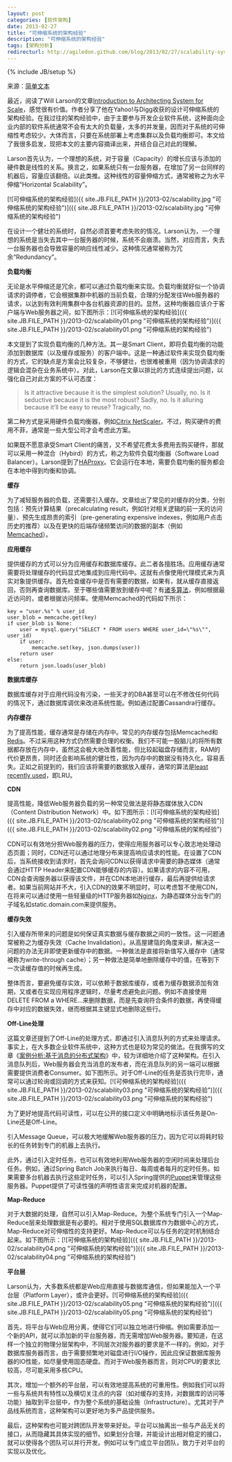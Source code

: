 ```yaml
---
layout: post
categories: [软件架构]
date: 2013-02-27
title: "可伸缩系统的架构经验"
description: "可伸缩系统的架构经验"
tags: [架构分析]
redirecturl: http://agiledon.github.com/blog/2013/02/27/scalability-system-architecture-lessons/
---
```

{% include JB/setup %}

来源：[简单文本](http://agiledon.github.com/blog/2013/02/27/scalability-system-architecture-lessons/)

最近，阅读了Will Larson的文章[Introduction to Architecting System for Scale](http://lethain.com/introduction-to-architecting-systems-for-scale/)，感觉很有价值。作者分享了他在Yahoo!与Digg收获的设计可伸缩系统的架构经验。在我过往的架构经验中，由于主要参与开发企业软件系统，这种面向企业内部的软件系统通常不会有太大的负载量，太多的并发量，因而对于系统的可伸缩性考虑较少。大体而言，只要在系统部署上考虑集群以及负载均衡即可。本文给了我很多启发，现把本文的主要内容摘译出来，并结合自己对此的理解。

Larson首先认为，一个理想的系统，对于容量（Capacity）的增长应该与添加的硬件数是线性的关系。换言之，如果系统只有一台服务器，在增加了另一台同样的机器后，容量应该翻倍。以此类推。这种线性的容量伸缩方式，通常被称之为水平伸缩“Horizontal Scalability”。

[![可伸缩系统的架构经验]({{ site.JB.FILE_PATH }}/2013-02/scalability.jpg "可伸缩系统的架构经验")]({{ site.JB.FILE_PATH }}/2013-02/scalability.jpg "可伸缩系统的架构经验")

在设计一个健壮的系统时，自然必须首要考虑失败的情况。Larson认为，一个理想的系统是当失去其中一台服务器的时候，系统不会崩溃。当然，对应而言，失去一台服务器也会导致容量的响应线性减少。这种情况通常被称为冗余“Redundancy”。

**负载均衡**

无论是水平伸缩还是冗余，都可以通过负载均衡来实现。负载均衡就好似一个协调请求的调停者，它会根据集群中机器的当前负载，合理的分配发往Web服务器的请求，以达到有效利用集群中各台机器资源的目的。显然，这种均衡器应该介于客户端与Web服务器之间，如下图所示：[![可伸缩系统的架构经验]({{ site.JB.FILE_PATH }}/2013-02/scalability01.png "可伸缩系统的架构经验")]({{ site.JB.FILE_PATH }}/2013-02/scalability01.png "可伸缩系统的架构经验")

本文提到了实现负载均衡的几种方法。其一是Smart
Client，即将负载均衡的功能添加到数据库（以及缓存或服务）的客户端中。这是一种通过软件来实现负载均衡的方式，它的缺点是方案会比较复杂，不够健壮，也很难被重用（因为协调请求的逻辑会混杂在业务系统中）。对此，Larson在文章以排比的方式连续提出问题，以强化自己对此方案的不认可态度：

> Is it attractive because it is the simplest solution? Usually, no. Is
> it seductive because it is the most robust? Sadly, no. Is it alluring
> because it’ll be easy to reuse? Tragically, no.

第二种方式是采用硬件负载均衡器，例如[Citrix NetScaler](http://www.citrix.com/English/ps2/products/product.asp?contentID=21679)。不过，购买硬件的费用不菲，通常是一些大型公司才会考虑此方案。

如果既不愿意承受Smart Client的痛苦，又不希望花费太多费用去购买硬件，那就可以采用一种混合（Hybird）的方式，称之为软件负载均衡器（Software Load Balancer）。Larson提到了[HAProxy](http://haproxy.1wt.eu/)。它会运行在本地，需要负载均衡的服务都会在本地中得到均衡和协调。

**缓存**

为了减轻服务器的负载，还需要引入缓存。文章给出了常见的对缓存的分类，分别包括：预先计算结果（precalculating result，例如针对相关逻辑的前一天的访问量）、预先生成昂贵的索引（pre-generating expensive indexes，例如用户点击历史的推荐）以及在更快的后端存储频繁访问的数据的副本（例如[Memcached](http://memcached.org/)）。

**应用缓存**

提供缓存的方式可以分为应用缓存和数据库缓存。此二者各擅胜场。应用缓存通常需要将处理缓存的代码显式地集成到应用代码中。这就有点像使用代理模式来为真实对象提供缓存。首先检查缓存中是否有需要的数据，如果有，就从缓存直接返回，否则再查询数据库。至于哪些值需要放到缓存中呢？有[诸多算法](http://en.wikipedia.org/wiki/Cache_algorithms#Least_Recently_Used)，例如根据最近访问的，或者根据访问频率。使用Memcached的代码如下所示：

    key = "user.%s" % user_id
    user_blob = memcache.get(key)
    if user_blob is None:
        user = mysql.query("SELECT * FROM users WHERE user_id=\"%s\"", user_id)
        if user:
            memcache.set(key, json.dumps(user))
        return user
    else:
        return json.loads(user_blob)

**数据库缓存**

数据库缓存对于应用代码没有污染，一些天才的DBA甚至可以在不修改任何代码的情况下，通过数据库调优来改进系统性能。例如通过配置Cassandra行缓存。

**内存缓存**

为了提高性能，缓存通常是存储在内存中。常见的内存缓存包括Memcached和[Redis](http://redis.io/)。不过采用这种方式仍然需要合理的权衡。我们不可能一股脑儿的将所有数据都存放在内存中，虽然这会极大地改善性能，但比较起磁盘存储而言，RAM的代价更昂贵，同时还会影响系统的健壮性，因为内存中的数据没有持久化，容易丢失。正如之前提到的，我们应该将需要的数据放入缓存，通常的算法是[least recently used](http://en.wikipedia.org/wiki/Cache_algorithms#Least_Recently_Used)，即LRU。

**CDN**

提高性能，降低Web服务器负载的另一种常见做法是将静态媒体放入CDN（Content Distribution Network）中。如下图所示：[![可伸缩系统的架构经验]({{ site.JB.FILE_PATH }}/2013-02/scalability02.png "可伸缩系统的架构经验")]({{ site.JB.FILE_PATH }}/2013-02/scalability02.png "可伸缩系统的架构经验")

CDN可以有效地分担Web服务器的压力，使得应用服务器可以专心致志地处理动态页面；同时，CDN还可以通过地理分布来提高响应请求的性能。在设置了CDN后，当系统接收到请求时，首先会询问CDN以获得请求中需要的静态媒体（通常会通过HTTP Header来配置CDN能够缓存的内容）。如果请求的内容不可用，CDN会查询服务器以获得该文件，并在CDN本地进行缓存，最后再提供给请求者。如果当前网站并不大，引入CDN的效果不明显时，可以考虑暂不使用CDN，在将来可以通过使用一些轻量级的HTTP服务器如[Nginx](http://nginx.org/)，为静态媒体分出专门的子域名如static.domain.com来提供服务。

**缓存失效**

引入缓存所带来的问题是如何保证真实数据与缓存数据之间的一致性。这一问题通常被称之为缓存失效（Cache Invalidation）。从高屋建瓴的角度来讲，解决这一问题的办法无非即使更新缓存中的数据。一种做法是直接将新值写入缓存中（通常被称为write-through cache）；另一种做法是简单地删除缓存中的值，在等到下一次读缓存值的时候再生成。

整体而言，要避免缓存实效，可以依赖于数据库缓存，或者为缓存数据添加有效期，又或者在实现应用程序逻辑时，尽量考虑避免此问题。例如不直接使用DELETE FROM a WHERE…来删除数据，而是先查询符合条件的数据，再使得缓存中对应的数据失效，继而根据其主键显式地删除这些行。

**Off-Line处理**

这篇文章还提到了Off-Line的处理方式，即通过引入消息队列的方式来处理请求。事实上，在大多数企业软件系统中，这种方式也是较为常见的做法。在我撰写的文章《[案例分析:基于消息的分布式架构](http://agiledon.github.com/blog/2012/12/27/distributed-architecture-based-on-message/)》中，较为详细地介绍了这种架构。在引入消息队列后，Web服务器会充当消息的发布者，而在消息队列的另一端可以根据需要提供消费者Consumer。如下图所示。对于Off-Line的任务是否执行完毕，通常可以通过轮询或回调的方式来获知。[![可伸缩系统的架构经验]({{ site.JB.FILE_PATH }}/2013-02/scalability03.png "可伸缩系统的架构经验")]({{ site.JB.FILE_PATH }}/2013-02/scalability03.png "可伸缩系统的架构经验")

为了更好地提高代码可读性，可以在公开的接口定义中明确地标示该任务是On-Line还是Off-Line。

引入Message Queue，可以极大地缓解Web服务器的压力，因为它可以将耗时较长的任务转到专门的机器上去执行。

此外，通过引入定时任务，也可以有效地利用Web服务器的空闲时间来处理后台任务。例如，通过Spring Batch Job来执行每日、每周或者每月的定时任务。如果需要多台机器去执行这些定时任务，可以引入Spring提供的[Puppet](https://puppetlabs.com/)来管理这些服务器。Puppet提供了可读性强的声明性语言来完成对机器的配置。

**Map-Reduce**

对于大数据的处理，自然可以引入Map-Reduce。为整个系统专门引入一个Map-Reduce层来处理数据是有必要的。相对于使用SQL数据库作为数据中心的方式，Map-Reduce对可伸缩性的支持更好。Map-Reduce可以与任务的定时机制结合起来。如下图所示：[![可伸缩系统的架构经验]({{ site.JB.FILE_PATH }}/2013-02/scalability04.png "可伸缩系统的架构经验")]({{ site.JB.FILE_PATH }}/2013-02/scalability04.png "可伸缩系统的架构经验")

**平台层**

Larson认为，大多数系统都是Web应用直接与数据库通信，但如果能加入一个平台层（Platform Layer），或许会更好。[![可伸缩系统的架构经验]({{ site.JB.FILE_PATH }}/2013-02/scalability05.png "可伸缩系统的架构经验")]({{ site.JB.FILE_PATH }}/2013-02/scalability05.png "可伸缩系统的架构经验")

首先，将平台与Web应用分离，使得它们可以独立地进行伸缩。例如需要添加一个新的API，就可以添加新的平台服务器，而无需增加Web服务器。要知道，在这样一个独立的物理分层架构中，不同层次对服务器的要求是不一样的。例如，对于数据库服务器而言，由于需要频繁地对磁盘进行I/O操作，因此应保证数据库服务器的IO性能，如尽量使用固态硬盘。而对于Web服务器而言，则对CPU的要求比较高，尽可能采用多核CPU。

其次，增加一个额外的平台层，可以有效地提高系统的可重用性。例如我们可以将一些与系统共有特性以及横切关注点的内容（如对缓存的支持，对数据库的访问等功能）抽取到平台层中，作为整个系统的基础设施（Infrastructure）。尤其对于产品线系统而言，这种架构可以更好地为多产品提供服务。

最后，这种架构也可能对跨团队开发带来好处。平台可以抽离出一些与产品无关的接口，从而隐藏其具体实现的细节。如果划分合理，并能设计出相对稳定的接口，就可以使得各个团队可以并行开发。例如可以专门成立平台团队，致力于对平台的实现以及优化。

 
